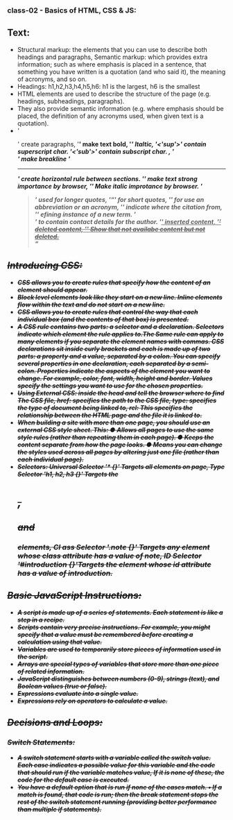 ### class-02 - Basics of HTML, CSS & JS:
## Text:

* Structural markup: the elements that you can use to
describe both headings and paragraphs,
  Semantic markup: which provides extra information; such
as where emphasis is placed in a sentence, that something
you have written is a quotation (and who said it), the
meaning of acronyms, and so on.
* Headings: h1,h2,h3,h4,h5,h6: h1 is the largest, h6 is the smallest
* HTML elements are used to describe the structure of
the page (e.g. headings, subheadings, paragraphs).
* They also provide semantic information (e.g. where
emphasis should be placed, the definition of any
acronyms used, when given text is a quotation).
* '<p>' create paragraphs, '<b>' make text bold, '<i>' Italtic, '<'sup'>' contain superscript char. '<'sub'>' contain subscript char. , '<br />' make breakline
'<hr />' create horizontal rule between sections. '<strong>' make text strong importance by browser, '<em>' Make italic improtance by browser.
'<blockquote>' used for longer quotes, '<q>' for short quotes, '<abbr>' for use an abbreviation or an acronym, '<cite>' indicate where the citation from, '<dfn>' efining instance of a new term. '<address>' to contain
contact details for the author. '<ins>' inserted content, '<del>' deleted content, '<s>' Show that not availabe content but not deleted.

## Introducing CSS:
* CSS allows you to create rules that specify how the content of
an element should appear.
* Block level elements look like they start on a new line. Inline elements flow within the text and do not start on a new line.
* CSS allows you to create rules that control the way that each individual box (and the contents of that box) is presented.
* A CSS rule contains two parts: a selector and a declaration.
Selectors indicate which element the rule applies to.The Same rule can apply to many elements if you separate the element names with commas.
CSS declarations sit inside curly brackets and each is made up of two
parts: a property and a value, separated by a colon. You can specify
several properties in one declaration, each separated by a semi-colon.
Properties indicate the aspects of the element you want to change. For example, color, font, width, height and border.
Values specify the settings you want to use for the chosen properties.
* Using External CSS: <link> inside the head and tell the browser where to find The CSS file, href: specifies the path to the CSS file, type: specifies the type of document being linked to, rel: This specifies the relationship between the HTML page and the file it is linked to.
* When building a site with more than one page, you should use an external CSS style sheet. This: ● Allows all pages to use the same style rules (rather than repeating them in each page).
● Keeps the content separate from how the page looks.
● Means you can change the styles used across all pages by altering just one file (rather than each individual page).
* Selectors: Universal Selector '* {}' Targets all elements on page, Type Selector 'h1, h2, h3 {}' Targets the <h1>, <h2> and <h3> elements,
Cl ass Selector '.note {}' Targets any element whose class attribute has a value of note, ID Selector '#introduction {}'Targets the element whose id attribute has a value of introduction.

## Basic JavaScript Instructions:
* A script is made up of a series of statements. Each
statement is like a step in a recipe.
* Scripts contain very precise instructions. For example,
you might specify that a value must be remembered
before creating a calculation using that value.
* Variables are used to temporarily store pieces of
information used in the script.
* Arrays are special types of variables that store more
than one piece of related information.
* JavaScript distinguishes between numbers (0-9),
strings (text), and Boolean values (true or false).
* Expressions evaluate into a single value.
* Expressions rely on operators to calculate a value.

## Decisions and Loops:
### Switch Statements:
* A switch statement starts with a variable called the switch value. Each case indicates a possible value for this variable and the code that should run if the variable matches value,
If it is none of these, the code for the default case is executed.
* You have a default option that is run if none of the cases match.
• If a match is found, that code is run; then the break statement stops the rest of the switch statement running (providing better performance than multiple if statements).
